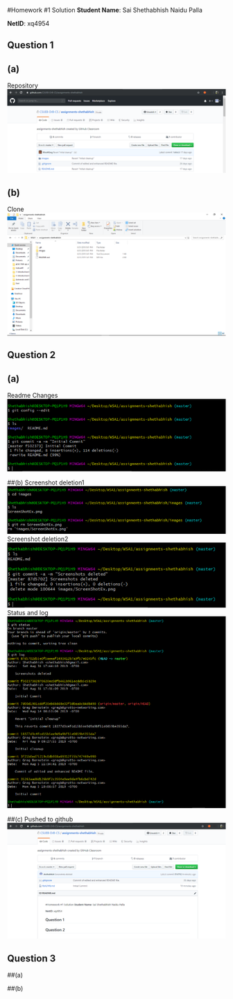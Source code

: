 #Homework #1 Solution
**Student Name**:  Sai Shethabhish Naidu Palla

**NetID**: xq4954

## Question 1
## (a)
Repository ![Repo image](images/Capture.PNG)

## (b)
Clone ![Clone image](images/Capture1.PNG)


## Question 2
## (a)
Readme Changes ![Readme](images/Capture3.PNG)

##(b)
Screenshot deletion1 ![Screenshot deleted1](images/Capture4.PNG)
Screenshot deletion2 ![Screenshot deleted2](images/Capture5.PNG)
Status and log ![Status and log](images/Capture6.PNG)

##(c)
Pushed to github ![Push](images/Capture7.PNG)

## Question 3
##(a)

##(b)


